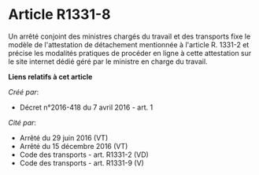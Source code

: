 # Article R1331-8

Un arrêté conjoint des ministres chargés du travail et des transports fixe le modèle de l'attestation de détachement
mentionnée à l'article R. 1331-2 et précise les modalités pratiques de procéder en ligne à cette attestation sur le site
internet dédié géré par le ministre en charge du travail.

**Liens relatifs à cet article**

_Créé par_:

  - Décret n°2016-418 du 7 avril 2016 - art. 1

_Cité par_:

  - Arrêté du 29 juin 2016 (VT)
  - Arrêté du 15 décembre 2016 (VT)
  - Code des transports - art. R1331-2 (VD)
  - Code des transports - art. R1331-9 (V)
